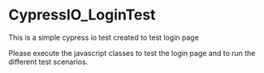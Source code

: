 # CypressIO_LoginTest
This is a simple cypress io test created to test login page

Please execute the javascript classes to test the login page and to run the different test scenarios.
